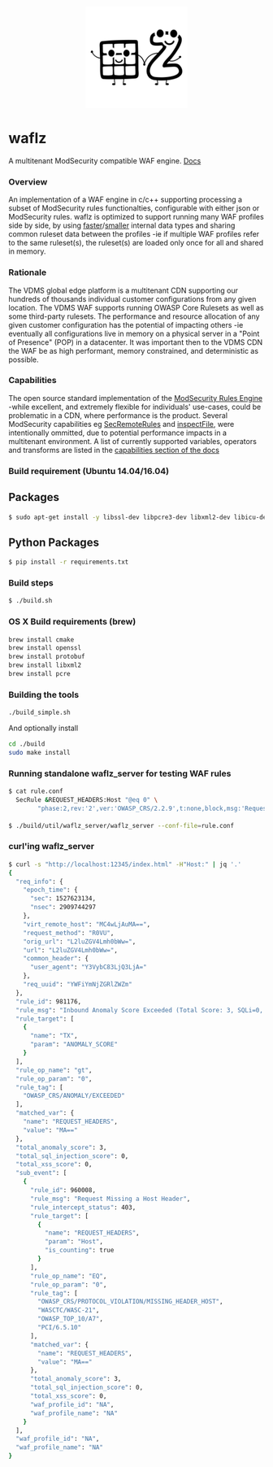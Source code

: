
<p align="center">
<img src="/docs/_images/waflz_white.svg" title="waflz" width="200"/>
</p>

# waflz
A multitenant ModSecurity compatible WAF engine. [Docs](https://verizondigital.github.io/waflz/ "waflz docs")

### Overview
An implementation of a WAF engine in c/c++ supporting processing a subset of ModSecurity rules functionalties, configurable with either json or ModSecurity rules.  waflz is optimized to support running many WAF profiles side by side, by using [faster](https://github.com/VerizonDigital/waflz/blob/master/src/op/nms.h "IP tree")/[smaller](https://github.com/VerizonDigital/waflz/blob/master/src/op/ac.h "Aho–Corasick") internal data types and sharing common ruleset data between the profiles -ie if multiple WAF profiles refer to the same ruleset(s), the ruleset(s) are loaded only once for all and shared in memory.

### Rationale
The VDMS global edge platform is a multitenant CDN supporting our hundreds of thousands individual customer configurations from any given location.  The VDMS WAF supports running OWASP Core Rulesets as well as some third-party rulesets.  The performance and resource allocation of any given customer configuration has the potential of impacting others -ie eventually all configurations live in memory on a physical server in a "Point of Presence" (POP) in a datacenter.  It was important then to the VDMS CDN the WAF be as high performant, memory constrained, and deterministic as possible.

### Capabilities
The open source standard implementation of the [ModSecurity Rules Engine](https://github.com/SpiderLabs/ModSecurity "ModSecurity") -while excellent, and extremely flexible for individuals' use-cases, could be problematic in a CDN, where performance is the product.  Several ModSecurity capabilities eg [SecRemoteRules](https://github.com/SpiderLabs/ModSecurity/wiki/Reference-Manual-%28v2.x%29#SecRemoteRules "SecRemoteRules") and [inspectFile](https://github.com/SpiderLabs/ModSecurity/wiki/Reference-Manual-%28v2.x%29#inspectFile "inspectFile"), were intentionally ommitted, due to potential performance impacts in a multitenant environment.  A list of currently supported variables, operators and transforms are listed in the [capabilities section of the docs](https://verizondigital.github.io/waflz/capabilities "waflz capabilities")

### Build requirement (Ubuntu 14.04/16.04)

## Packages

```sh
$ sudo apt-get install -y libssl-dev libpcre3-dev libxml2-dev libicu-dev protobuf-compiler libprotobuf-dev python-pip
```

## Python Packages
```sh
$ pip install -r requirements.txt
```

### Build steps

```sh
$ ./build.sh
```
### OS X Build requirements (brew)
```bash
brew install cmake
brew install openssl
brew install protobuf
brew install libxml2
brew install pcre
```

### Building the tools
```bash
./build_simple.sh
```

And optionally install
```bash
cd ./build
sudo make install
```

### Running standalone waflz_server for testing WAF rules

```sh
$ cat rule.conf
  SecRule &REQUEST_HEADERS:Host "@eq 0" \
        "phase:2,rev:'2',ver:'OWASP_CRS/2.2.9',t:none,block,msg:'Request Missing a Host Header',id:'960008',tag:'OWASP_CRS/PROTOCOL_VIOLATION/MISSING_HEADER_HOST',tag:'WASCTC/WASC-21',tag:'OWASP_TOP_10/A7',tag:'PCI/6.5.10',severity:'4',setvar:'tx.msg=%{rule.msg}',setvar:tx.anomaly_score=+%{tx.warning_anomaly_score},setvar:tx.%{rule.id}-OWASP_CRS/PROTOCOL_VIOLATION/MISSING_HEADER-%{matched_var_name}=%{matched_var}"

$ ./build/util/waflz_server/waflz_server --conf-file=rule.conf

```

### curl'ing waflz_server

```sh
$ curl -s "http://localhost:12345/index.html" -H"Host:" | jq '.'
{
  "req_info": {
    "epoch_time": {
      "sec": 1527623134,
      "nsec": 2909744297
    },
    "virt_remote_host": "MC4wLjAuMA==",
    "request_method": "R0VU",
    "orig_url": "L2luZGV4Lmh0bWw=",
    "url": "L2luZGV4Lmh0bWw=",
    "common_header": {
      "user_agent": "Y3VybC83LjQ3LjA="
    },
    "req_uuid": "YWFiYmNjZGRlZWZm"
  },
  "rule_id": 981176,
  "rule_msg": "Inbound Anomaly Score Exceeded (Total Score: 3, SQLi=0, XSS=0): Last Matched Message: Request Missing a Host Header",
  "rule_target": [
    {
      "name": "TX",
      "param": "ANOMALY_SCORE"
    }
  ],
  "rule_op_name": "gt",
  "rule_op_param": "0",
  "rule_tag": [
    "OWASP_CRS/ANOMALY/EXCEEDED"
  ],
  "matched_var": {
    "name": "REQUEST_HEADERS",
    "value": "MA=="
  },
  "total_anomaly_score": 3,
  "total_sql_injection_score": 0,
  "total_xss_score": 0,
  "sub_event": [
    {
      "rule_id": 960008,
      "rule_msg": "Request Missing a Host Header",
      "rule_intercept_status": 403,
      "rule_target": [
        {
          "name": "REQUEST_HEADERS",
          "param": "Host",
          "is_counting": true
        }
      ],
      "rule_op_name": "EQ",
      "rule_op_param": "0",
      "rule_tag": [
        "OWASP_CRS/PROTOCOL_VIOLATION/MISSING_HEADER_HOST",
        "WASCTC/WASC-21",
        "OWASP_TOP_10/A7",
        "PCI/6.5.10"
      ],
      "matched_var": {
        "name": "REQUEST_HEADERS",
        "value": "MA=="
      },
      "total_anomaly_score": 3,
      "total_sql_injection_score": 0,
      "total_xss_score": 0,
      "waf_profile_id": "NA",
      "waf_profile_name": "NA"
    }
  ],
  "waf_profile_id": "NA",
  "waf_profile_name": "NA"
}

```
